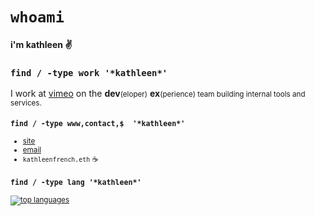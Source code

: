# `whoami`

#### i'm kathleen :v:

### `find / -type work '*kathleen*'`

I work at [vimeo](https://vimeo.com) on the <strong>dev</strong><small>(eloper)</small> <strong>ex</strong><small>(perience) team building internal tools and services.

### `find / -type www,contact,$  '*kathleen*'`

- [site](https://kathleenfrench.co)
- [email](mailto:kfrench09@gmail.com)
- `kathleenfrench.eth` :coffee:

### `find / -type lang '*kathleen*'`

[![top languages](https://github-readme-stats.vercel.app/api/top-langs/?username=kathleenfrench&hide=html,ruby,css&langs_count=8&layout=compact&custom_title=languages)](https://github.com/anuraghazra/github-readme-stats)